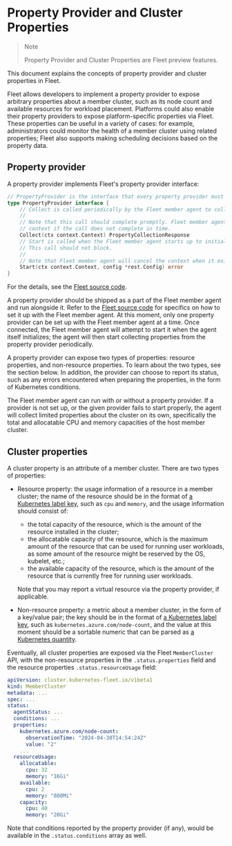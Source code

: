 # Property Provider and Cluster Properties

> Note
>
> Property Provider and Cluster Properties are Fleet preview features.

This document explains the concepts of property provider and cluster properties in Fleet.

Fleet allows developers to implement a property provider to expose arbitrary properties about
a member cluster, such as its node count and available resources for workload placement. Platforms
could also enable their property providers to expose platform-specific properties via Fleet.
These properties can be useful in a variety of cases: for example, administrators could monitor the
health of a member cluster using related properties; Fleet also supports making scheduling
decisions based on the property data. 

## Property provider

A property provider implements Fleet's property provider interface:

```go
// PropertyProvider is the interface that every property provider must implement.
type PropertyProvider interface {
	// Collect is called periodically by the Fleet member agent to collect properties.
	//
	// Note that this call should complete promptly. Fleet member agent will cancel the
	// context if the call does not complete in time.
	Collect(ctx context.Context) PropertyCollectionResponse
	// Start is called when the Fleet member agent starts up to initialize the property provider.
	// This call should not block.
	//
	// Note that Fleet member agent will cancel the context when it exits.
	Start(ctx context.Context, config *rest.Config) error
}
```

For the details, see the [Fleet source code](../../../pkg/propertyprovider/interface.go).

A property provider should be shipped as a part of the Fleet member agent and run alongside it.
Refer to the [Fleet source code](../../../cmd/memberagent/main.go)
for specifics on how to set it up with the Fleet member agent.
At this moment, only one property provider can be set up with the Fleet member agent at a time.
Once connected, the Fleet member agent will attempt to start it when
the agent itself initializes; the agent will then start collecting properties from the
property provider periodically.

A property provider can expose two types of properties: resource properties, and non-resource
properties. To learn about the two types, see the section below. In addition, the provider can
choose to report its status, such as any errors encountered when preparing the properties,
in the form of Kubernetes conditions.

The Fleet member agent can run with or without a property provider. If a provider is not set up, or
the given provider fails to start properly, the agent will collect limited properties about
the cluster on its own, specifically the total and allocatable CPU and memory capacities of
the host member cluster. 

## Cluster properties

A cluster property is an attribute of a member cluster. There are two types of properties:

* Resource property: the usage information of a resource in a member cluster; the
name of the resource should be in the format of
[a Kubernetes label key](https://kubernetes.io/docs/concepts/overview/working-with-objects/labels/#syntax-and-character-set),
such as `cpu` and `memory`, and the usage information should consist of:

    * the total capacity of the resource, which is the amount of the resource
    installed in the cluster;
    * the allocatable capacity of the resource, which is the maximum amount of the resource 
    that can be used for running user workloads, as some amount of the resource might be
    reserved by the OS, kubelet, etc.;
    * the available capacity of the resource, which is the amount of the resource that
    is currently free for running user workloads.

    Note that you may report a virtual resource via the property provider, if applicable.

* Non-resource property: a metric about a member cluster, in the form of a key/value
pair; the key should be in the format of
[a Kubernetes label key](https://kubernetes.io/docs/concepts/overview/working-with-objects/labels/#syntax-and-character-set),
such as `kubernetes.azure.com/node-count`, and the value at this moment should be a sortable
numeric that can be parsed as
[a Kubernetes quantity](https://kubernetes.io/docs/reference/kubernetes-api/common-definitions/quantity/).

Eventually, all cluster properties are exposed via the Fleet `MemberCluster` API, with the
non-resource properties in the `.status.properties` field and the resource properties
`.status.resourceUsage` field:

```yaml
apiVersion: cluster.kubernetes-fleet.io/v1beta1
kind: MemberCluster
metadata: ...
spec: ...
status:
  agentStatus: ...
  conditions: ...
  properties:
    kubernetes.azure.com/node-count:
      observationTime: "2024-04-30T14:54:24Z"
      value: "2"
    ...
  resourceUsage:
    allocatable:
      cpu: 32
      memory: "16Gi"
    available:
      cpu: 2
      memory: "800Mi"
    capacity:
      cpu: 40
      memory: "20Gi"
```

Note that conditions reported by the property provider (if any), would be available in the
`.status.conditions` array as well.
